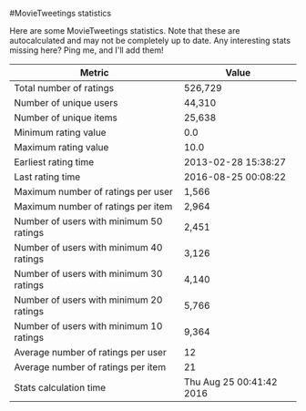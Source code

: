 #MovieTweetings statistics

Here are some MovieTweetings statistics. Note that these are autocalculated and may not be completely up to date. Any interesting stats missing here? Ping me, and I'll add them!

Metric | Value
--- | ---
Total number of ratings                 | 526,729
Number of unique users                  | 44,310
Number of unique items                  | 25,638
Minimum rating value                    | 0.0
Maximum rating value                    | 10.0
Earliest rating time                    | 2013-02-28 15:38:27
Last rating time                        | 2016-08-25 00:08:22
Maximum number of ratings per user      | 1,566
Maximum number of ratings per item      | 2,964
Number of users with minimum 50 ratings | 2,451
Number of users with minimum 40 ratings | 3,126
Number of users with minimum 30 ratings | 4,140
Number of users with minimum 20 ratings | 5,766
Number of users with minimum 10 ratings | 9,364
Average number of ratings per user      | 12
Average number of ratings per item      | 21
Stats calculation time                  | Thu Aug 25 00:41:42 2016

